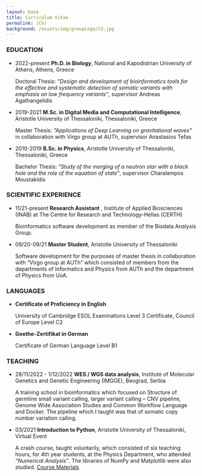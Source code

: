 ```yaml
---
layout: base
title: Curriculum Vitae
permalink: /CV/
background: /assets/img/groupLogo/CV.jpg
---
```




### EDUCATION
<p style="margin-bottom:15px"></p>

- 2022-present    **Ph.D. in Biology**, National and Kapodistrian University of Athens, Athens, Greece

   Doctoral Thesis: *“Design and development of bioinformatics tools for the effective and systematic detection of somatic variants with emphasis on low frequency variants”*, supervisor Andreas Agathangelidis

- 2019-2021    **M.Sc. in Digital Media and Computational Intelligence**, Aristotle University of Thessaloniki, Thessaloniki, Greece

   Master Thesis: *"Applications of Deep Learning on gravitational waves"* in collaboration with Virgo group at AUTh, supervisor Anastasios Tefas

- 2010-2019    **B.Sc. in Physics**, Aristotle University of Thessaloniki, Thessaloniki, Greece

   Bachelor Thesis: *"Study of the merging of a neutron star with a black hole and the role of the equation of state"*, supervisor Charalampos Moustakidis


### SCIENTIFIC EXPERIENCE
<p style="margin-bottom:15px"></p>

- 11/21-present  **Research Assistant** , Institute of Applied Biosciences (INAB) at The Centre for Research and Technology-Hellas (CERTH)

   Bioinformatics software development as member of the Biodata Analysis Group.


- 09/20-09/21 	**Master Student**, Aristotle University of Thessaloniki

   Software development for the purposes of master thesis in collaboration with “Virgo group at AUTh” which consisted of members from the departments of Informatics and Physics from AUTh and the department of Physics from UoA.


### LANGUAGES
<p style="margin-bottom:15px"></p>

- **Certificate of Proficiency in English**

   University of Cambridge ESOL Examinations Level 3 Certificate, Council of Europe Level C2

- **Goethe-Zertifikat in German**

   Certificate of German Language Level B1

### TEACHING
<p style="margin-bottom:15px"></p>

- 28/11/2022 - 1/12/2022 	**WES / WGS data analysis**, Institute of Molecular Genetics and Genetic Engineering (IMGGE), Beograd, Serbia

   A training school in bioinformatics which focused on Structure of germline small variant calling, larger variant calling – CNV pipeline, Genome Wide Association Studies and Common Workflow Language and Docker. The pipeline which I taught was that of somatic copy number variation calling.


- 03/2021 	**Introduction to Python**, Aristotle University of Thessaloniki, Virtual Event

   A crash course, taught voluntarily, which consisted of six teaching hours, for 4th year students, at the Physics Department, who attended *“Numerical Analysis”*. The libraries of NumPy and Matplotlib were also studied.
[Course Materials](https://github.com/sfragkoul/Python_Intro)

